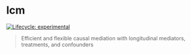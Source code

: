 
<!-- README.md is generated from README.Rmd. Please edit that file -->

# lcm

<!-- badges: start -->

[![Lifecycle:
experimental](https://img.shields.io/badge/lifecycle-experimental-orange.svg)](https://lifecycle.r-lib.org/articles/stages.html#experimental)
<!-- badges: end -->

> Efficient and flexible causal mediation with longitudinal mediators,
> treatments, and confounders
